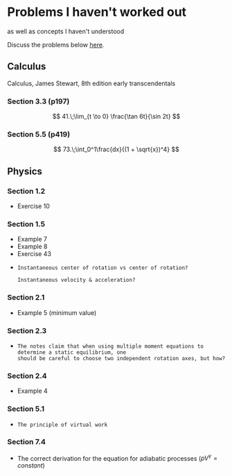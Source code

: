 # Problems I haven't worked out

as well as concepts I haven't understood

Discuss the problems below [here](https://github.com/acciochris/physics-notes/discussions).

## Calculus

Calculus, James Stewart, 8th edition early transcendentals

### Section 3.3 (p197)

$$
41.\;\lim_{t \to 0} \frac{\tan 6t}{\sin 2t}
$$

### Section 5.5 (p419)

$$
73.\;\int_0^1\frac{dx}{(1 + \sqrt{x})^4}
$$

## Physics

### Section 1.2

- Exercise 10

### Section 1.5

- Example 7
- Example 8
- Exercise 43
- ```{admonition} Question?
  Instantaneous center of rotation vs center of rotation?
  
  Instantaneous velocity & acceleration?
  ```

### Section 2.1

- Example 5 (minimum value)

### Section 2.3

- ```{admonition} Question?
  The notes claim that when using multiple moment equations to determine a static equilibrium, one
  should be careful to choose two independent rotation axes, but how?
  ```

### Section 2.4

- Example 4

### Section 5.1

- ```{admonition} Question?
  The principle of virtual work
  ```

### Section 7.4

- The correct derivation for the equation for adiabatic processes ($pV^\gamma = constant$)
